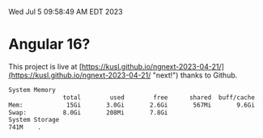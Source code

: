 Wed Jul  5 09:58:49 AM EDT 2023

# Angular 16?


This project is live at [https://kusl.github.io/ngnext-2023-04-21/](https://kusl.github.io/ngnext-2023-04-21/ "next!") thanks to Github.

```bash
System Memory
               total        used        free      shared  buff/cache   available
Mem:            15Gi       3.0Gi       2.6Gi       567Mi       9.6Gi        11Gi
Swap:          8.0Gi       208Mi       7.8Gi
System Storage
741M	.
```
